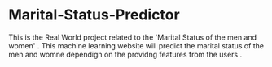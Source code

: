 # Marital-Status-Predictor
This is the Real World project related to the 'Marital Status of the men and women' .  This machine learning website will predict the marital status of the men and womne dependign on the providng features from the users . 
